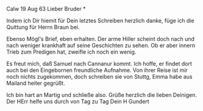  Calw 19 Aug 63
Lieber Bruder <Josenhans>*

Indem ich Dir hiemit für Dein letztes Schreiben herzlich danke, füge ich die Quittung für Herrn Braun bei.

Ebenso Mögl's Brief, eben erhalten. Der arme Hiller scheint doch nach und nach weniger krankhaft auf seine Geschichten zu sehen. Ob er aber innern Trieb zum Predigen hat, zweifle ich noch ein wenig.

Es freut mich, daß Samuel nach Cannanur kommt. Ich hoffe, er findet dort auch bei den Eingebornen freundliche Aufnahme. Von ihrer Reise ist mir noch nichts zugekommen, doch schreiben sie von Stuttg, Emma habe aus Mailand heiter gegrüßt.

Ich bin hart an Martig und schließe also. Grüße herzlich die lieben Deinigen. Der HErr helfe uns durch von Tag zu Tag
 Dein H Gundert

